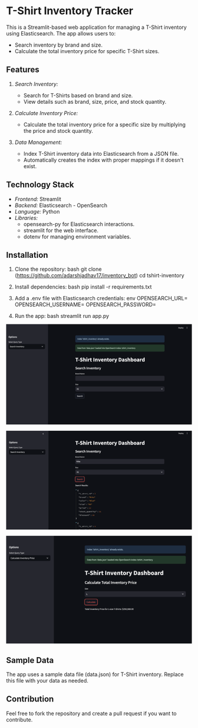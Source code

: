 # T-Shirt Inventory Tracker

This is a Streamlit-based web application for managing a T-Shirt inventory using Elasticsearch. The app allows users to:
- Search inventory by brand and size.
- Calculate the total inventory price for specific T-Shirt sizes.

## Features

1. *Search Inventory:*
   - Search for T-Shirts based on brand and size.
   - View details such as brand, size, price, and stock quantity.

2. *Calculate Inventory Price:*
   - Calculate the total inventory price for a specific size by multiplying the price and stock quantity.

3. *Data Management:*
   - Index T-Shirt inventory data into Elasticsearch from a JSON file.
   - Automatically creates the index with proper mappings if it doesn't exist.

## Technology Stack

- *Frontend:* Streamlit
- *Backend:* Elasticsearch - OpenSearch
- *Language:* Python
- *Libraries:* 
  - opensearch-py for Elasticsearch interactions.
  - streamlit for the web interface.
  - dotenv for managing environment variables.


## Installation

1. Clone the repository:
   bash
   git clone (https://github.com/adarshjadhav17/inventory_bot)
   cd tshirt-inventory
   

2. Install dependencies:
   bash
   pip install -r requirements.txt
   

3. Add a .env file with Elasticsearch credentials:
   env
   OPENSEARCH_URL=<your-elasticsearch-url>
   OPENSEARCH_USERNAME=<your-username>
   OPENSEARCH_PASSWORD=<your-password>
   

4. Run the app:
   bash
   streamlit run app.py

![Alt Text](https://github.com/adarshjadhav17/inventory_bot/blob/main/inventory1.png)

![Alt Text](https://github.com/adarshjadhav17/inventory_bot/blob/main/inventory2.png)

![Alt Text](https://github.com/adarshjadhav17/inventory_bot/blob/main/inventory3.png)


## Sample Data

The app uses a sample data file (data.json) for T-Shirt inventory. Replace this file with your data as needed.

## Contribution

Feel free to fork the repository and create a pull request if you want to contribute.
